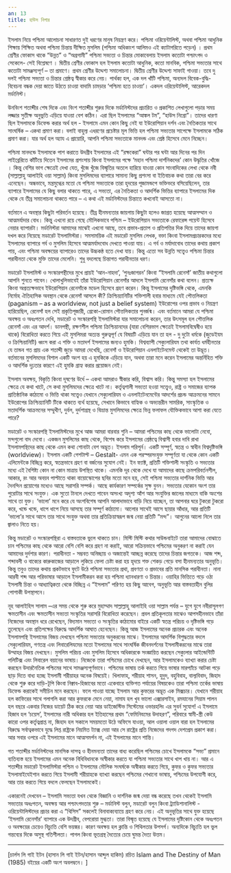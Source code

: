```yaml
---
an: 13
title: হাউস নিগার
---
```


ইসলাম নিয়ে পশ্চিমা আলোচনা সাধারণত দুই ধরণের মানুষ নিয়ন্ত্রণ করে। পশ্চিমা ওরিয়েন্টালিস্ট, অথবা পশ্চিমা আধুনিক শিক্ষায় শিক্ষিত অথবা পশ্চিমা চিন্তায় দীক্ষিত মুসলিম (পশ্চিমা অধিকাংশ আলিমও এই ক্যাটাগরিতে পড়েন) । প্রথম শ্রেণীর ফোকাস থাকে “উন্নত” ও “অগ্রগামী” পশ্চিমা সভ্যতা ও চিন্তার মোকাবেলায় ইসলাম কতোটা পশ্চাৎপদ ও সেকেলে- সেই বিশ্লেষণে । দ্বিতীয় শ্রেণীর ফোকাস হল ইসলাম কতোটা আধুনিক, কতো মানবিক, পশ্চিমা সভ্যতার সাথে কতোটা সামঞ্জস্যপূর্ণ – তা প্রমাণে। প্রথম শ্রেণীর উদ্দেশ্য সমালোচনা। দ্বিতীয় শ্রেণীর উদ্দেশ্য সাফাই গাওয়া। তবে দু দলই পশ্চিমা সভ্যতা ও চিন্তার শ্রেষ্ঠত্ব স্বীকার করে নেয়। পার্থক্য হল, এক দল খাঁটি পশ্চিমা, অন্যদল বিবেক-বুদ্ধি-বিবেচনা বন্ধক দেয়া জাতে উঠতে চাওয়া বাদামি চামড়ার ‘পশ্চিমা হতে চাওয়া’। একদল ওরিয়েন্টালিস্ট, আরেকদল মর্ডানিস্ট।

উনবিংশ শতাব্দীর শেষ দিকে এবং বিংশ শতাব্দীর শুরুর দিকে মর্ডানিস্টদের প্রচারিত ও প্রকাশিত লেখাগুলো পড়ার সময় লজ্জার সুতীক্ষ অনুভুতি এড়িয়ে যাওয়া বেশ কঠিন। এরা ছিল ইসলামের “আঙ্কল টম”, “হাউস নিগ্রো”। তাদের ধারণা ছিল ইসলামকে ডিফেন্ড করার অর্থ হল - ইসলামে এমন কোন কিছু নেই যা ইউরোপিয়ান দর্শন এবং নৈতিকতার সাথে সাংঘর্ষিক – একথা প্রমাণ করা। বলাই বাহুল্য এধরণের প্রচেষ্টার মূল ভিত্তি হল পশ্চিমা সভ্যতার সাপেক্ষে ইসলামকে সঠিক প্রমাণ করা। যার অর্থ হল অ্যায এ প্রায়োরি, আপনি পশ্চিমা সভ্যতাকে মানদন্ড এবং শ্রেষ্ঠ হিসেবে মেনে নিচ্ছেন।

পশ্চিমা মানদন্ডে ইসলামকে পাশ করাতে উদগ্রীব ইসলামের এই “রক্ষকেরা” ঘন্টার পর ঘন্টা আর দিনের পর দিন লাইব্রেরিতে কাঁটিয়ে দিতেন ইসলামের প্রশংসায় কিংবা ইসলামের পক্ষে ‘মহান পশ্চিমা দার্শনিকদের’ কোন উদ্ধৃতির খোঁজে । কিন্তু বেশির ভাগ ক্ষেত্রেই দেখা যেত, খুঁজে খুঁজে বিস্মৃতির অতলে হারিয়ে যাওয়া কোন সাংবাদিকের লেখা থেকে নবী (সাল্লাল্লাহু আলাইহি ওয়া সাল্লাম) কিংবা মুসলিমদের ব্যাপারে সামান্য কিছু প্রশংসা বা ইতিবাচক কথা তারা বের করে এনেছেন। অন্ধভাবে, মন্ত্রমুগ্ধের মতো যে পশ্চিমা সভ্যতাকে তারা হৃদয়ের পূজামন্ডপে ভক্তিভরে বসিয়েছিলেন, তার ব্যাপারে ইসলামের যে কিছু বলার থাকতে পারে, এ সভ্যতা, এর নৈতিকতা ও আদর্শিক ভিত্তির ব্যাপারে ইসলামের দিক থেকে যে তীব্র সমালোচনা থাকতে পারে – এ কথা এই মর্ডানিস্টদের চিন্তাতে কখনোই আসতো না।

বর্তমানে এ অবস্থার কিছুটা পরিবর্তন হয়েছে। তীব্র হীনমন্যতার জায়গায় কিছুটা হলেও জাগ্রত হয়েছে আত্মসম্মান ও আত্মমর্যাদার বোধ। কিন্তু এখনো রয়ে গেছে মৌলিকভাবে পশ্চিম – ইউরোপিয়ান সভ্যতাকে রেফারেন্স পয়েন্ট হিসেবে নেয়ার ব্যাপারটা। মর্ডানিস্টরা আমাদের মাঝেই এখনো আছে, তবে প্রভাব-প্রতাপ ও প্রতিপত্তির দিক দিয়ে তাদের জায়গা দখল করে নিয়েছে মডারেট ইসলামিস্টরা। সমসাময়িক এই মডারেট মুসলিম লেখক, বক্তা কিংবা ইসলামপ্রচারকদের মধ্যে ইসলামের ব্যাপারে গর্ব ও মুসলিম হিসেবে আত্মমর্যাদবোধ দেখতে পাওয়া যায়। এ গর্ব ও মর্যাদাবোধ তাদের কথায় প্রকাশ পায়, এবং পশ্চিমা অবক্ষয়ের ব্যাপারেও তাদের উচ্চকন্ঠ হতে দেখা যায়। কিন্তু এতো সব উন্নতি সত্ত্বেও পশ্চিমা চিন্তার পরাধীনতা থেকে মুক্তি তাদের মেলেনি। শুধু বদলেছে চিন্তাগত পরাধীনতার ধরণ।

মডারেট ইসলামিস্ট ও সংস্কারপন্থীদের মুখে প্রায়ই ‘আন-নাহদা’, ‘পুনঃজাগরন’ কিংবা “ইসলামি রেনেসাঁ’ জাতীয় কথাগুলো আপনি শুনতে পাবেন। খোলাখুলিভাবেই তাঁরা ইউরোপিয়ান রেনেসাঁর আদলে ইসলামি রেনেসাঁর কথা বলেন। প্রত্যক্ষ কিংবা অপ্রত্যক্ষভাবে ইউরোপিয়ান রেনেসাঁকে মডেল হিসেবে গ্রহণ করেন। কিন্তু ইসলামের দৃষ্টিভঙ্গি থেকে, এমনকি নির্মোহ ঐতিহাসিক অবস্থান থেকে রেনেসাঁ আসলে কী? ক্রিশ্চিয়্যানিটির শক্তিশালী হবার মাধ্যমে যেই পৌত্তলিকতা (paganism – as a worldview, not just a belief system) ইউরোপের ওপর প্রভাব ও নিয়ন্ত্রণ হারিয়েছিল, রেনেসাঁ হল সেই প্রকৃতিপূজারী, গ্রেকো-রোমান পৌত্তলিকতার পুনর্জন্ম। এবং বর্তমানে আমরা যে পশ্চিমা অবক্ষয় ও অধঃপতন দেখি, মডারেট ও সংস্কারপন্থি ইসলামিস্টরা যার সমালোচনা করেন, তার উৎসমূল হল পৌত্তলিক রেনেসাঁ এবং এর আদর্শ। ডানপন্থী, রক্ষণশীল পশ্চিমা ক্রিশ্চিয়ানদের (যারা বেশিরভাগ ক্ষেত্রেই ইসলামবিদ্বেষীও হয়ে থাকে) বিরোধিতা করতে গিয়ে এই মুসলিমরা অত্যন্ত গুরুত্বপূর্ণ যে বিষয়টি এড়িয়ে যান তা হল - দু দুটো ধর্মকে (জুডেইযম ও ক্রিশ্চিয়ানিটি) ধ্বংস করা এ শক্তি ও মতাদর্শ ইসলামের জন্যও হুমকি। বিশ্বব্যাপী সেক্যুলারিযম তথা কার্যত ধর্মহীনতার যে তান্ডব গত প্রায় এক শতাব্দী জুড়ে আমরা দেখেছি, রেনেসাঁ ও ইউরোপিয়ান এনলাইটেনমেন্ট থেকেই তা উদ্ভূত। বর্তমানের মুসলিমদের বিশাল একটি অংশ হয় এ হুমকিকে এড়িয়ে যান, অথবা তারা মনে করেন ইসলামের অন্তর্নিহিত শক্তি ও আদর্শিক দৃঢ়তার কারণে এই হুমকি গ্রাহ্য করার প্রয়োজন নেই।

ইসলাম অবক্ষয়, বিকৃতি কিংবা দূষণের উর্ধে – একথা আমরাও স্বীকার করি, বিশ্বাস করি। কিন্তু সমস্যা হল ইসলামের ক্ষেত্রে যে কথা খাটে, সে কথা মুসলিমদের ক্ষেত্রে খাটে না। কর্তৃত্বশালী সভ্যতা হওয়া সত্ত্বেও, রাষ্ট্র ও সমাজের ব্যাপক প্রাতিষ্ঠানিক কাঠামো ও ভিত্তি থাকা সত্ত্বেও যেখানে সেক্যুলারিযম ও এনলাইটেনমেন্টের আদর্শের প্রচন্ড আক্রমনের সামনে ইউরোপের ক্রিশ্চিয়্যানিটি টিকে থাকতে ব্যর্থ হয়েছে, সেখানে কিভাবে বাহ্যিক ও অভ্যন্তরীন সামরিক, সাংস্কৃতিক ও মতাদর্শিক আক্রমনের সম্মুখীণ, দুর্বল, দুর্দশাগ্রস্থ ও বিভ্রান্ত মুসলিমদের ক্ষেত্রে ভিন্ন ফলাফল যৌক্তিকভাবে আশা করা যেতে পারে?

মডারেট ও সংস্কারপন্থি ইসলামিস্টদের মুখে আজ আমরা বারবার শুনি – আমরা পশ্চিমের কাছ থেকে ভালোটা নেবো, মন্দগুলো বাদ দেবো। একজন মুসলিমের কাছ থেকে, বিশেষ করে ইসলামের শ্রেষ্ঠত্বে বিশ্বাসী হবার দাবি রাখা ইসলামপন্থিদের কাছ থেকে এমন কথা শোনাটা বেশ অদ্ভূত। ইসলাম পরিপূর্ন। একটি সম্পূর্ণ, স্বতন্ত্র ও স্বাধীন বিশ্বদৃষ্টিভঙ্গি (worldview)। ইসলাম একটি গেশটাল্ট – Gestalt- এমন এক পরস্পরসংযুক্ত সম্পূর্ণতা যা থেকে কোন একটি এলিমেন্টকে বিচ্ছিন্ন করে, স্বতন্ত্রভাবে গ্রহণ বা বর্জনের সুযোগ নেই। ইন ফ্যাক্ট, প্রতিটি শক্তিশালী সংস্কৃতি ও সভ্যতার মধ্যে এই বৈশিষ্ট্য কোন না কোন মাত্রায় উপস্থিত থাকে। এমনকি দূর থেকে দেখে যা আমাদের কাছে ক্রমপরিবর্তনশীল, আকার, রং আর অবয়ব পাল্টাতে থাকা বায়োস্কোপের ছবির মতো মনে হয়, সেই পশ্চিমা সভ্যতার দার্শনিক ভিত্তি আর দৈনন্দিন প্রয়োগের মধ্যেও আছে সরাসরি সম্পর্ক। আছে কার্যকারণ সম্পর্কের সুক্ষ বুনন। সভ্যতার যেকোন অংশ তার পুরোটার সাথে সংযুক্ত। এক সুতো টানলে দেখতে পাবেন অসংখ্য অদৃশ্য আঁশ আর সংযুক্তির জালের মাধ্যমে বাকি অংশের সাথে তা যুক্ত। ‘ভালো’ মনে করে যে অংশবিশেষ আপনি আলাদাভাবে বাড়ি নিয়ে যাচ্ছেন, তা আপনার ঘরে টুকরো টুকরো করে, খন্ডে খন্ডে, ধাপে ধাপে নিয়ে আসছে তার সম্পূর্ণ কাঠামো। আলোর সাথেই আসে ছায়ার আঁধার, আর প্রতিটি ‘ভালো’র সাথে আসে তার সাথে সংযুক্ত অথবা তার প্রতিক্রিয়াস্বরূপ জন্ম নেয়া প্রতিটি “মন্দ”। আগুনের আলো নিলে তার জ্বালাও নিতে হয়।

কিন্তু মডারেট ও সংস্কারপন্থিরা এ বাস্তবতাকে ভুলে থাকতে চান। মিস্টি মিস্টি কথার সাউন্ডবাইটে তারা আমাদের বোঝাতে চান পশ্চিমের কাছ থেকে আরো বেশি বেশি করে গ্রহণ না করাই, আরো সক্রিয়ভাবে পশ্চিমের অনুকরণ না করাই যেন আমাদের দুর্দশার কারণ। পরাধীনতা - সম্ভবত অনিচ্ছায় ও অজান্তেই আচ্ছন্ন করেছে তাদের চিন্তার জগতকে। আজ শব্দ, শব্দাবলী ও বাক্যের কারুকাজের আড়ালে লুকিয়ে ফেলা চেষ্টা করা হয় হৃদয়ে শক্ত শেকড় গেড়ে বসা হীনমন্যতার অনুভূতি। কিন্তু তবুও তাদের কথায় প্রকটভাবে ফুটে উঠে পশ্চিমা সভ্যতার প্রথা, প্রবণতা ও প্রভাবের প্রতি মানসিক পরাধীনতা। নানা আরবী শব্দ আর পরিভাষার আড়ালে ইসলামীকরন করা হয় পশ্চিমা ধ্যানধারণা ও চিন্তার। ওয়াহির ভিত্তিতে গড়ে ওঠা ইসলামী চিন্তা ও আধ্যাত্বিকতা থেকে বিচ্ছিন্ন এ “ইসলাম” পরিণত হয় কিছু আবেগ, অনুভূতি আর বাস্তবতাহীন বুলির পোশাকী উপস্থাপনে।

নূহ আলাইহিস সালাম –এর সময় থেকে শুরু করে মুহাম্মাদ সাল্লাল্লাহু আলাইহি ওয়া সাল্লাম পর্যন্ত – যুগে যুগে নবীরাসূলগণ ক্ষমতাসীন এবং ক্ষমতাসীন সভ্যতা সংস্কৃতির সরাসরি বিরোধিতা করেছেন। প্রবল প্রতিকূলতার মাঝেও আপসহীনভাবে তাঁরা নিজেদের অবস্থান ধরে রেখেছেন, বিদ্যমান সভ্যতা ও সংস্কৃতির কাঠামোর বাইরে একটি স্বতন্ত্র পরিচয় ও দৃষ্টিভঙ্গি গড়ে তুলেছেন এবং প্রতিপক্ষের বিরুদ্ধে আদর্শিক আঘাত হেনেছেন। কিন্তু আজ ইসলামের অনেক প্রচারক এবং অনেক ইসলামপন্থি ইসলামের বিজয় দেখছেন পশ্চিমা সভ্যতার অনুকরনের মাঝে। ইসলামের আদর্শিক বিশুদ্ধতার বদলে সেক্যুলারিযম, গণতন্ত্র এবং লিবারেলিযমের মতো ইসলামের সাথে সাংঘর্ষিক জীবনদর্শনের ইসলামীকরনের মাঝে তারা উম্মাহর বিজয় দেখছেন। মুসলিম পরিচয় এবং মুসলিম হিসেবে অধিকারকে সংজ্ঞায়িত করছেন সেক্যুলার আইন্ডেন্টিটি পলিটিক্স এবং লিবারেল বয়ানের ভাষায়। নিজেকে তারা পশ্চিমের চোখে দেখছেন, আর ইসলামকেও ব্যাখ্যা করার চেষ্টা করছেন উদারনৈতিক পশ্চিমের সাথে সামঞ্জস্যপূর্ণভাবে। পশ্চিমের ভাষায় তর্ক করতে গিয়ে ভাষার মারপ্যাঁচে আটকা পড়ে ছাড় দিতে বাধ্য হচ্ছে ইসলামী শরীয়াহর অনেক বিষয়েই। খিলাফাহ, শরীয়াহ শাসন, হুদুদ, বহুবিবাহ, বাল্যবিবাদ, জিহাদ থেকে শুরু করে দাড়ি-টূপি কিংবা নিক্বাব-হিজাবের মতো একেবারে ব্যক্তিগত পর্যায়ের বিষয়কেও তারা পশ্চিমা তর্কের ভাষায় ডিফেন্ড করাকেই সমীচিন মনে করছেন। ফলে পাওয়া যাচ্ছে ইসলাম আর কুফরের অদ্ভূত এক মিক্সচার। যেখানে শরীয়াহ হল কাফিরের সাথে গলাগলি করা আর কুফরকে মেনে নেয়া, নামায হল খুব ভালো এক্সারসাইয, রমযানের সিয়াম পালন হল বছরে একবার নিজের ডায়েট ঠিক করে নেয়া আর ডাইজেস্টিভ সিস্টেমের ওভারহলিং এর সুবর্ন সুযোগ! এ ইসলামে হিজাব হল ‘চয়েস’, ইসলামের নারী অধিকার হল ইতিহাসের প্রথম “ফেমিনিযমের উদাহরণ”, পরিবারে স্বামী-স্ত্রী কেউ কারো ওপর কর্তৃত্বপ্রাপ্ত না, জিহাদ হল সকালে সময়মতো উঠে অফিসে যাওয়া, আল ওয়ালা ওয়াল বারা হল ইসলামের বিরুদ্ধে সর্বাত্বকভাবে যুদ্ধে লিপ্ত রাষ্ট্রকে নিয়মিত ট্যাক্স দেয়া আর সে রাষ্ট্রের প্রতি নিজেদের গদগদ দেশপ্রেম প্রকাশ করা। আর সবার ওপরে এই ইসলামের মানে আত্মসমর্পন না, এই ইসলামের মানে শান্তি।


গত শতাব্দীর মর্ডানিস্টদের মানসিক দাসত্ব ও হীনমন্যতা তাদের বাধ্য করেছিল পশ্চিমের চোখে ইসলামকে “সভ্য” প্রমানে ব্যতিব্যস্ত হয়ে ইসলামের এমন অনেক বিধিবিধানকে অস্বীকার করতে যা পশ্চিমা সভ্যতার সাথে খাপ খায় না। আর এ শতাব্দীর মডারেট ইসলামিস্টরা পশ্চিম ও ইসলামের মৌলিক সংঘর্ষকে অস্বীকার করতে গিয়ে, কুফর ও কুফর সভ্যতার ইসলামাইযেইশান করতে গিয়ে ইসলামী শরীয়াহকে ব্যাখ্যা করছেন পশ্চিমের শেখানো ভাষায়, পশ্চিমের উপযোগী করে, আর তার করতে গিয়ে বদলে ফেলছেন ইসলামকেই।

একারনেই দেখবেন – ইসলামি সভ্যতা যখন থেকে বিজ্ঞানি ও দার্শনিক জন্ম দেয়া বন্ধ করেছে তখন থেকেই ইসলামি সভ্যতার অধঃপতন, অবক্ষয় আর পশ্চাৎপদতার শুরু – মর্ডানিস্ট বলুন, মডারেট বলুন কিংবা ট্র্যাডিশানালিস্ট - ওরিয়েন্টালিস্টদের প্রচার করা এ “থিসিস” সকলেই বিনাবাক্যব্যায়ে গ্রহণ করে নেয়। এই অনুভূতির সাথে যুক্ত হয়েছে ‘ইসলামি রেনেসাঁর’ ব্যাপারে এক উদগ্রীব, বেপরোয়া মুগ্ধতা। তারা বিস্মৃত হয়েছে যে ইসলামের দৃষ্টিকোন থেকে অধঃপতন ও অবক্ষয়ের চেয়েও বিচ্যুতি বেশি ভয়ঙ্কর। কারণ অবক্ষয় হল ক্লান্তি ও শিথিলতার উপসর্গ। অন্যদিকে বিচ্যুতি হল ভুল গন্তব্যের দিকে অসুস্থ গতিশীলতা। পাগল কিংবা ভূতগ্রস্থ দৈত্যের চেয়ে ঘুমন্ত দৈত্য উত্তম।

* * *
[চার্লস লি গাই ইটন (হাসান লি গাই ইটন/হাসান আব্দুল হাকিম) রচিত Islam and The Destiny of Man (1985) বইয়ের একটি অংশ অবলম্বনে। ]